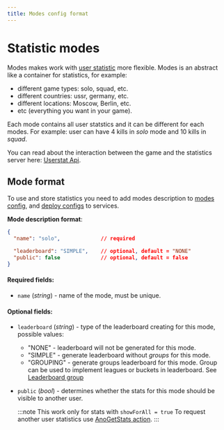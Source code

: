 ```yaml
---
title: Modes config format
---
```


# Statistic modes

Modes makes work with [user statistic](stats-config-format.md) more flexible.
Modes is an abstract like a container for statistics, for example:

- different game types: solo, squad, etc.
- different countries: ussr, germany, etc.
- different locations: Moscow, Berlin, etc.
- etc (everything you want in your game).

Each mode contains all user statstics and it can be different for each modes.
For example: user can have 4 kills in _solo_ mode and 10 kills in _squad_.

You can read about the interaction between the game and the statistics server here: [Userstat Api](../services-api/userstat-api.md).

## Mode format

To use and store statistics you need to add modes description to [modes config](../gui/configs-management.md#multi-element-config), and [deploy configs](../gui/configs-management.md#deploy-configs) to services.

**Mode description format**:

```json
{
  "name": "solo",             // required

  "leaderboard": "SIMPLE",    // optional, default = "NONE"
  "public": false             // optional, default = false
}
```

#### Required fields:

- `name` (_string_) - name of the mode, must be unique.

#### Optional fields:

- `leaderboard` (_string_) - type of the leaderboard creating for this mode, possible values:
  - "NONE" - leaderboard will not be generated for this mode.
  - "SIMPLE" - generate leaderboard without _groups_ for this mode.
  - "GROUPING" - generate groups leaderboard for this mode. Group can be used to implement leagues or buckets in leaderboard. See [Leaderboard group](stats-config-format.md#leaderboard-group)
- `public` (_bool_) - determines whether the stats for this mode should be visible to another user.

  :::note
  This work only for stats with `showForAll = true`
  To request another user statistics use [AnoGetStats action](../services-api/userstat-api.md#anogetstats).
  :::
